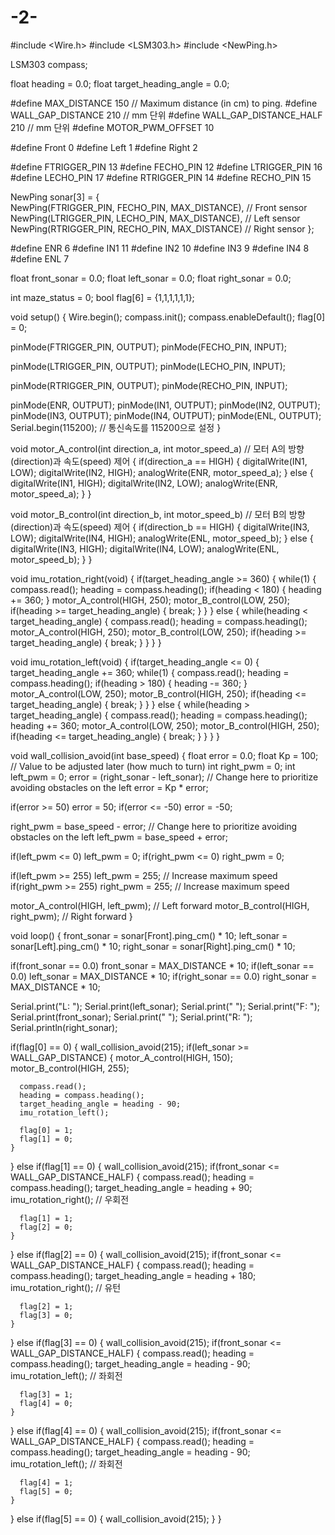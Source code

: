 # -2-

#include <Wire.h>
#include <LSM303.h>
#include <NewPing.h>

LSM303 compass;

float heading = 0.0;
float target_heading_angle = 0.0;

#define MAX_DISTANCE 150       // Maximum distance (in cm) to ping.
#define WALL_GAP_DISTANCE 210  // mm 단위
#define WALL_GAP_DISTANCE_HALF 210  // mm 단위
#define MOTOR_PWM_OFFSET 10

#define Front 0
#define Left  1 
#define Right 2

#define FTRIGGER_PIN 13
#define FECHO_PIN 12
#define LTRIGGER_PIN 16
#define LECHO_PIN 17
#define RTRIGGER_PIN 14
#define RECHO_PIN 15

NewPing sonar[3] = {   
    NewPing(FTRIGGER_PIN, FECHO_PIN, MAX_DISTANCE), // Front sensor
    NewPing(LTRIGGER_PIN, LECHO_PIN, MAX_DISTANCE), // Left sensor
    NewPing(RTRIGGER_PIN, RECHO_PIN, MAX_DISTANCE)  // Right sensor
};

#define ENR 6
#define IN1 11
#define IN2 10
#define IN3 9
#define IN4 8
#define ENL 7

float front_sonar = 0.0;
float left_sonar = 0.0;
float right_sonar = 0.0;

int maze_status = 0; 
bool flag[6] = {1,1,1,1,1,1};

void setup() 
{
  Wire.begin();
  compass.init();
  compass.enableDefault();
  flag[0] = 0;

  pinMode(FTRIGGER_PIN, OUTPUT);
  pinMode(FECHO_PIN, INPUT);

  pinMode(LTRIGGER_PIN, OUTPUT);
  pinMode(LECHO_PIN, INPUT);

  pinMode(RTRIGGER_PIN, OUTPUT);
  pinMode(RECHO_PIN, INPUT);
  
  pinMode(ENR, OUTPUT);
  pinMode(IN1, OUTPUT);
  pinMode(IN2, OUTPUT);
  pinMode(IN3, OUTPUT);
  pinMode(IN4, OUTPUT);
  pinMode(ENL, OUTPUT);
  Serial.begin(115200); // 통신속도를 115200으로 설정
}

void motor_A_control(int direction_a, int motor_speed_a) // 모터 A의 방향(direction)과 속도(speed) 제어
{
  if(direction_a == HIGH)
  {
    digitalWrite(IN1, LOW);
    digitalWrite(IN2, HIGH);
    analogWrite(ENR, motor_speed_a);
  }
  else
  {
    digitalWrite(IN1, HIGH);
    digitalWrite(IN2, LOW);
    analogWrite(ENR, motor_speed_a);
  }
}

void motor_B_control(int direction_b, int motor_speed_b) // 모터 B의 방향(direction)과 속도(speed) 제어
{
  if(direction_b == HIGH)
  {
    digitalWrite(IN3, LOW);
    digitalWrite(IN4, HIGH);
    analogWrite(ENL, motor_speed_b);
  }
  else
  {
    digitalWrite(IN3, HIGH);
    digitalWrite(IN4, LOW);
    analogWrite(ENL, motor_speed_b);
  }
}

void imu_rotation_right(void)
{
  if(target_heading_angle >= 360)
  {
    while(1)
    {
      compass.read();
      heading = compass.heading();
      if(heading < 180)
      {
        heading += 360;
      }
      motor_A_control(HIGH, 250);
      motor_B_control(LOW, 250);
      if(heading >= target_heading_angle)
      {
        break;
      }
    }
  }
  else
  {
    while(heading < target_heading_angle)
    {
      compass.read();
      heading = compass.heading();
      motor_A_control(HIGH, 250);
      motor_B_control(LOW, 250);
      if(heading >= target_heading_angle)
      {
        break;
      }
    }
  }
}

void imu_rotation_left(void)
{
  if(target_heading_angle <= 0)
  {
    target_heading_angle += 360;
    while(1)
    {
      compass.read();
      heading = compass.heading();
      if(heading > 180)
      {
        heading -= 360;
      }
      motor_A_control(LOW, 250);
      motor_B_control(HIGH, 250);
      if(heading <= target_heading_angle)
      {
        break;
      }
    }
  }
  else
  {
    while(heading > target_heading_angle)
    {
      compass.read();
      heading = compass.heading();
      heading += 360;
      motor_A_control(LOW, 250);
      motor_B_control(HIGH, 250);
      if(heading <= target_heading_angle)
      {
        break;
      }
    }
  }
}

void wall_collision_avoid(int base_speed)
{
  float error = 0.0;
  float Kp = 100; // Value to be adjusted later (how much to turn)
  int right_pwm = 0;
  int left_pwm = 0;
  error = (right_sonar - left_sonar); // Change here to prioritize avoiding obstacles on the left
  error = Kp * error;

  if(error >= 50) error = 50;
  if(error <= -50) error = -50;

  right_pwm = base_speed - error; // Change here to prioritize avoiding obstacles on the left
  left_pwm = base_speed + error;

  if(left_pwm <= 0) left_pwm = 0;
  if(right_pwm <= 0) right_pwm = 0;

  if(left_pwm >= 255) left_pwm = 255; // Increase maximum speed
  if(right_pwm >= 255) right_pwm = 255; // Increase maximum speed

  motor_A_control(HIGH, left_pwm); // Left forward
  motor_B_control(HIGH, right_pwm); // Right forward
}

void loop() 
{
  front_sonar = sonar[Front].ping_cm() * 10;
  left_sonar = sonar[Left].ping_cm() * 10;
  right_sonar = sonar[Right].ping_cm() * 10;

  if(front_sonar == 0.0) front_sonar = MAX_DISTANCE * 10;
  if(left_sonar == 0.0) left_sonar = MAX_DISTANCE * 10;
  if(right_sonar == 0.0) right_sonar = MAX_DISTANCE * 10;

  Serial.print("L: "); Serial.print(left_sonar); Serial.print(" ");
  Serial.print("F: "); Serial.print(front_sonar); Serial.print(" ");
  Serial.print("R: "); Serial.println(right_sonar);

  if(flag[0] == 0)
  {
    wall_collision_avoid(215);
    if(left_sonar >= WALL_GAP_DISTANCE)
    {
      motor_A_control(HIGH, 150);
      motor_B_control(HIGH, 255);

      compass.read();
      heading = compass.heading();
      target_heading_angle = heading - 90;
      imu_rotation_left();

      flag[0] = 1;
      flag[1] = 0;
    }
  }
  else if(flag[1] == 0)
  {
    wall_collision_avoid(215);
    if(front_sonar <= WALL_GAP_DISTANCE_HALF)
    {
      compass.read();
      heading = compass.heading();
      target_heading_angle = heading + 90;  
      imu_rotation_right(); // 우회전

      flag[1] = 1;
      flag[2] = 0;
    }
  }
  else if(flag[2] == 0)
  {
    wall_collision_avoid(215);
    if(front_sonar <= WALL_GAP_DISTANCE_HALF)
    {
      compass.read();
      heading = compass.heading();
      target_heading_angle = heading + 180;    
      imu_rotation_right(); // 유턴

      flag[2] = 1;
      flag[3] = 0;
    }
  }
  else if(flag[3] == 0)
  {
    wall_collision_avoid(215);
    if(front_sonar <= WALL_GAP_DISTANCE_HALF)
    {
      compass.read();
      heading = compass.heading();
      target_heading_angle = heading - 90;
      imu_rotation_left(); // 좌회전

      flag[3] = 1;
      flag[4] = 0;
    }
  }
  else if(flag[4] == 0)
  {
    wall_collision_avoid(215);
    if(front_sonar <= WALL_GAP_DISTANCE_HALF)
    {
      compass.read();
      heading = compass.heading();
      target_heading_angle = heading - 90;
      imu_rotation_left(); // 좌회전

      flag[4] = 1;
      flag[5] = 0;
    }
  }
  else if(flag[5] == 0)
  {
    wall_collision_avoid(215);
  }
}
